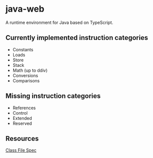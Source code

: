 # java-web

A runtime environment for Java based on TypeScript.

## Currently implemented instruction categories

- Constants
- Loads
- Store
- Stack
- Math (up to ddiv)
- Conversions
- Comparisons

## Missing instruction categories

- References
- Control
- Extended
- Reserved

## Resources

[Class File Spec](https://docs.oracle.com/javase/specs/jvms/se19/html/jvms-2.html#jvms-2.1)